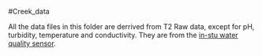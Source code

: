 #Creek_data

All the data files in this folder are derrived from T2 Raw data, except for pH, turbidity, temperature and conductivity. They are from the [in-stu water quality sensor](https://github.com/ARTS-Laboratory/In-Situ-Water-Quality-Sensor/tree/main/System_development/Jocassee/V0.6.0).  
